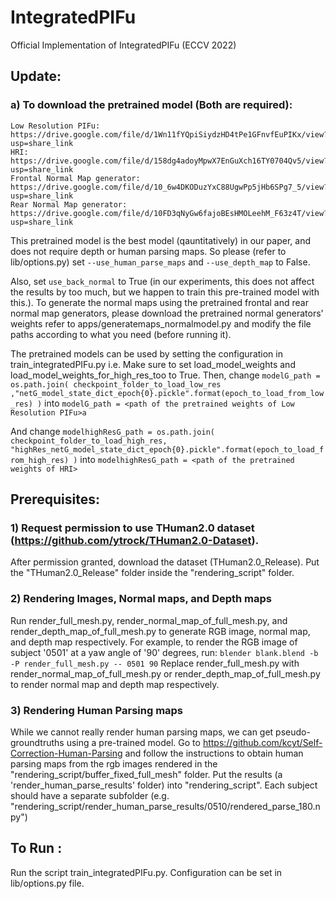 # IntegratedPIFu
Official Implementation of IntegratedPIFu (ECCV 2022)

## Update:
### a) To download the pretrained model (Both are required): 
    Low Resolution PIFu: https://drive.google.com/file/d/1Wn11fYQpiSiydzHD4tPe1GFnvfEuPIKx/view?usp=share_link
    HRI: https://drive.google.com/file/d/158dg4adoyMpwX7EnGuXch16TY0704Qv5/view?usp=share_link
    Frontal Normal Map generator: https://drive.google.com/file/d/10_6w4DKODuzYxC88UgwPp5jHb6SPg7_5/view?usp=share_link
    Rear Normal Map generator: https://drive.google.com/file/d/10FD3qNyGw6fajoBEsHMOLeehM_F63z4T/view?usp=share_link

This pretrained model is the best model (qauntitatively) in our paper, and does not require depth or human parsing maps. So please (refer to lib/options.py) set `--use_human_parse_maps` and  `--use_depth_map` to False. 

Also, set  `use_back_normal` to True (in our experiments, this does not affect the results by too much, but we happen to train this pre-trained model with this.). To generate the normal maps using the pretrained frontal and rear normal map generators, please download the pretrained normal generators' weights refer to apps/generatemaps_normalmodel.py and modify the file paths according to what you need (before running it).
   
The pretrained models can be used by setting the configuration in train_integratedPIFu.py i.e. Make sure to set load_model_weights and load_model_weights_for_high_res_too to True. Then, change `modelG_path = os.path.join( checkpoint_folder_to_load_low_res ,"netG_model_state_dict_epoch{0}.pickle".format(epoch_to_load_from_low_res) )`
into
`modelG_path = <path of the pretrained weights of Low Resolution PIFu>a`

And change `modelhighResG_path = os.path.join( checkpoint_folder_to_load_high_res, "highRes_netG_model_state_dict_epoch{0}.pickle".format(epoch_to_load_from_high_res) )`
into
`modelhighResG_path = <path of the pretrained weights of HRI>`



## Prerequisites:
### 1) Request permission to use THuman2.0 dataset (https://github.com/ytrock/THuman2.0-Dataset). 
After permission granted, download the dataset (THuman2.0_Release). Put the "THuman2.0_Release" folder inside the "rendering_script" folder. 

### 2) Rendering Images, Normal maps, and Depth maps
Run render_full_mesh.py, render_normal_map_of_full_mesh.py, and render_depth_map_of_full_mesh.py to generate RGB image, normal map, and depth map respectively. For example, to render the RGB image of subject '0501' at a yaw angle of '90' degrees, run: 
`blender blank.blend -b -P render_full_mesh.py -- 0501 90`
Replace render_full_mesh.py with render_normal_map_of_full_mesh.py or render_depth_map_of_full_mesh.py to render normal map and depth map respectively. 

### 3) Rendering Human Parsing maps
While we cannot really render human parsing maps, we can get pseudo-groundtruths using a pre-trained model. Go to https://github.com/kcyt/Self-Correction-Human-Parsing and follow the instructions to obtain human parsing maps from the rgb images rendered in the "rendering_script/buffer_fixed_full_mesh" folder. Put the results (a 'render_human_parse_results' folder) into "rendering_script". Each subject should have a separate subfolder (e.g. "rendering_script/render_human_parse_results/0510/rendered_parse_180.npy")

## To Run :
Run the script train_integratedPIFu.py. Configuration can be set in lib/options.py file.
